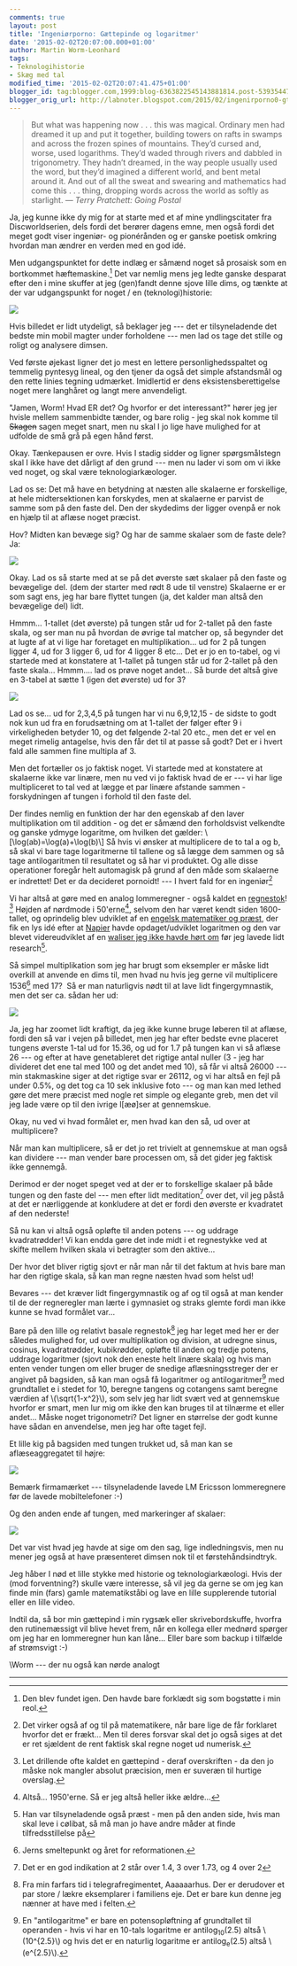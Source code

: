 ```yaml
---
comments: true
layout: post
title: 'Ingeniørporno: Gættepinde og logaritmer'
date: '2015-02-02T20:07:00.000+01:00'
author: Martin Worm-Leonhard
tags:
- Teknologihistorie
- Skæg med tal
modified_time: '2015-02-02T20:07:41.475+01:00'
blogger_id: tag:blogger.com,1999:blog-6363822545143881814.post-5393544783207223448
blogger_orig_url: http://labnoter.blogspot.com/2015/02/ingenirporno0-gttepinde-og-logaritmer.html
---
```


> But what was happening
> now . . . this was magical. Ordinary men had dreamed it up and put it
> together, building towers on rafts in swamps and across the frozen
> spines of mountains. They’d cursed and, worse, used logarithms. They’d
> waded through rivers and dabbled in trigonometry. They hadn’t dreamed,
> in the way people usually used the word, but they’d imagined a
> different world, and bent metal around it. And out of all the sweat
> and swearing and mathematics had come this . . . thing, dropping words
> across the world as softly as starlight. — *Terry Pratchett: Going
> Postal*

Ja, jeg kunne ikke dy mig for at starte med et af mine yndlingscitater
fra Discworldserien, dels fordi det berører dagens emne, men også fordi
det meget godt viser ingeniør- og pionérånden og er ganske poetisk
omkring hvordan man ændrer en verden med en god idé.

Men udgangspunktet for dette indlæg er såmænd noget så prosaisk som en
bortkommet hæftemaskine.[^1] Det var nemlig mens jeg ledte ganske
desparat efter den i mine skuffer at jeg (gen)fandt denne sjove lille
dims, og tænkte at der var udgangspunkt for noget / en
(teknologi)historie:

[![]({{site.url}}/images/bbebc720231793f7f17002baca2ba5a2.jpg)]({{site.url}}/images/bbebc720231793f7f17002baca2ba5a2.jpg)

Hvis billedet er lidt utydeligt, så beklager jeg --- det er tilsyneladende
det bedste min mobil magter under forholdene --- men lad os tage det
stille og roligt og analysere dimsen.

Ved første øjekast ligner det jo mest en lettere personlighedsspaltet og
temmelig pyntesyg lineal, og den tjener da også det simple afstandsmål
og den rette linies tegning udmærket. Imidlertid er dens
eksistensberettigelse noget mere langhåret og langt mere anvendeligt.

"Jamen, Worm! Hvad ER det? Og hvorfor er det interessant?" hører jeg jer
hvisle mellem sammenbidte tænder, og bare rolig - jeg skal nok komme til
~~Skagen~~ sagen meget snart, men nu skal I jo lige have mulighed for at
udfolde de små grå på egen hånd først.

Okay. Tænkepausen er ovre. Hvis I stadig sidder og ligner spørgsmålstegn
skal I ikke have det dårligt af den grund --- men nu lader vi som om vi
ikke ved noget, og skal være teknologiarkæologer.

Lad os se: Det må have en betydning at næsten alle skalaerne er
forskellige, at hele midtersektionen kan forskydes, men at skalaerne er
parvist de samme som på den faste del. Den der skydedims der ligger
ovenpå er nok en hjælp til at aflæse noget præcist.

Hov? Midten kan bevæge sig? Og har de samme skalaer som de faste dele?  
Ja:

[![]({{site.url}}/images/4522850908010fa433e9cf3afa8955c9.jpg)]({{site.url}}/images/4522850908010fa433e9cf3afa8955c9.jpg)

Okay. Lad os så starte med at se på det øverste sæt skalaer på den faste
og bevægelige del. (dem der starter med rødt 8 ude til venstre)
Skalaerne er er som sagt ens, jeg har bare flyttet tungen (ja, det
kalder man altså den bevægelige del) lidt.

Hmmm... 1-tallet (det øverste) på tungen står ud for 2-tallet på den
faste skala, og ser man nu på hvordan de øvrige tal matcher op, så
begynder det at lugte af at vi lige har foretaget en multiplikation...
ud for 2 på tungen ligger 4, ud for 3 ligger 6, ud for 4 ligger 8 etc...
Det er jo en to-tabel, og vi startede med at konstatere at 1-tallet på
tungen står ud for 2-tallet på den faste skala... Hmmm.... lad os prøve
noget andet... Så burde det altså give en 3-tabel at sætte 1 (igen det
øverste) ud for 3?

[![]({{site.url}}/images/494e7dfe08303fb9a6670f9934471d6b.jpg)]({{site.url}}/images/494e7dfe08303fb9a6670f9934471d6b.jpg)

Lad os se... ud for 2,3,4,5 på tungen har vi nu 6,9,12,15 - de sidste to
godt nok kun ud fra en forudsætning om at 1-tallet der følger efter 9 i
virkeligheden betyder 10, og det følgende 2-tal 20 etc., men det er vel
en meget rimelig antagelse, hvis den får det til at passe så godt? Det
er i hvert fald alle sammen fine multipla af 3.

Men det fortæller os jo faktisk noget. Vi startede med at konstatere at
skalaerne ikke var linære, men nu ved vi jo faktisk hvad de er --- vi har
lige multipliceret to tal ved at lægge et par linære afstande sammen -
forskydningen af tungen i forhold til den faste del.

Der findes nemlig en funktion der har den egenskab af den laver
multiplikation om til addition - og det er såmænd den forholdsvist
velkendte og ganske ydmyge logaritme, om hvilken det gælder:
\\[\log(ab)=\log(a)+\log(b)\\]
Så hvis vi ønsker at multiplicere de to tal a og b, så skal vi bare tage
logaritmerne til tallene og så lægge dem sammen og så tage
antilogaritmen til resultatet og så har vi produktet. Og alle disse
operationer foregår helt automagisk på grund af den måde som skalaerne
er indrettet! Det er da decideret pornoidt! --- I hvert fald for en ingeniør[^0]

Vi har altså at gøre med en analog lommeregner - også kaldet en
[regnestok](http://da.wikipedia.org/wiki/Regnestok)! [^1a] Højden af
nørdmode i 50'erne[^1b], selvom den har været kendt siden 1600-tallet,
og oprindelig blev udviklet af en [engelsk matematiker og
præst](http://en.wikipedia.org/wiki/William_Oughtred), der fik en lys
idé efter at [Napier](http://en.wikipedia.org/wiki/John_Napier) havde
opdaget/udviklet logaritmen og den var blevet videreudviklet af en
[waliser jeg ikke havde
hørt om](http://en.wikipedia.org/wiki/Edmund_Gunter) før jeg lavede lidt
research[^2].

Så simpel multiplikation som jeg har brugt som eksempler er måske lidt
overkill at anvende en dims til, men hvad nu hvis jeg gerne vil
multiplicere 1536[^3] med 17?  Så er man naturligvis nødt til at lave
lidt fingergymnastik, men det ser ca. sådan her ud:


[![]({{site.url}}/images/a9eabec626c88df6eab1cb7d39a18984.jpg)]({{site.url}}/images/a9eabec626c88df6eab1cb7d39a18984.jpg)

Ja, jeg har zoomet lidt kraftigt, da jeg ikke kunne bruge løberen til at
aflæse, fordi den så var i vejen på billedet, men jeg har efter bedste
evne placeret tungens øverste 1-tal ud for 15.36, og ud for 1.7 på
tungen kan vi så aflæse 26 --- og efter at have genetableret det rigtige
antal nuller (3 - jeg har divideret det ene tal med 100 og det andet med
10), så får vi altså 26000 --- min stakmaskine siger at det rigtige svar
er 26112, og vi har altså en fejl på under 0.5%, og det tog ca 10 sek
inklusive foto --- og man kan med lethed gøre det mere præcist med nogle
ret simple og elegante greb, men det vil jeg lade være op til den ivrige
l\[æø\]ser at gennemskue.

Okay, nu ved vi hvad formålet er, men hvad kan den så, ud over at
 multiplicere?

Når man kan multiplicere, så er det jo ret trivielt at gennemskue at man
også kan dividere --- man vender bare processen om, så det gider jeg
faktisk ikke gennemgå.

Derimod er der noget speget ved at der er to forskellige skalaer på både
tungen og den faste del --- men efter lidt meditation[^4] over det, vil
jeg påstå at det er nærliggende at konkludere at det er fordi den
øverste er kvadratet af den nederste!

Så nu kan vi altså også opløfte til anden potens --- og uddrage
kvadratrødder! Vi kan endda gøre det inde midt i et regnestykke ved at
skifte mellem hvilken skala vi betragter som den aktive...

Der hvor det bliver rigtig sjovt er når man når til det faktum at hvis
bare man har den rigtige skala, så kan man regne næsten hvad som helst
ud!

Bevares --- det kræver lidt fingergymnastik og af og til også at man
kender til de der regneregler man lærte i gymnasiet og straks glemte
fordi man ikke kunne se hvad formålet var...

Bare på den lille og relativt basale regnestok[^5] jeg har leget med
her er der således mulighed for, ud over multiplikation og division, at
udregne sinus, cosinus, kvadratrødder, kubikrødder, opløfte til anden og
tredje potens, uddrage logaritmer (sjovt nok den eneste helt linære
skala) og hvis man enten vender tungen om eller bruger de snedige
aflæsningsstreger der er angivet på bagsiden, så kan man også få
logaritmer og antilogaritmer[^6] med grundtallet e i stedet for 10,
beregne tangens og cotangens samt beregne værdien af
\\(\sqrt{1-x^2}\\), som selv jeg har lidt svært ved at gennemskue
hvorfor er smart, men lur mig om ikke den kan bruges til at tilnærme et
eller andet... Måske noget trigonometri? Det ligner en størrelse der
godt kunne have sådan en anvendelse, men jeg har ofte taget fejl.

Et lille kig på bagsiden med tungen trukket ud, så man kan se
aflæseaggregatet til højre:

[![]({{site.url}}/images/75ecf0c3a8a6d0ac8b34f159f27e5814.jpg)]({{site.url}}/images/75ecf0c3a8a6d0ac8b34f159f27e5814.jpg)

Bemærk firmamærket --- tilsyneladende lavede LM Ericsson lommeregnere før
de lavede mobiltelefoner :-)

Og den anden ende af tungen, med markeringer af skalaer:

[![]({{site.url}}/images/cb476df33d8ff22e86098503d84ba5ea.jpg)]({{site.url}}/images/cb476df33d8ff22e86098503d84ba5ea.jpg)

Det var vist hvad jeg havde at sige om den sag, lige indledningsvis, men
nu mener jeg også at have præsenteret dimsen nok til et
førstehåndsindtryk.

Jeg håber I nød et lille stykke med historie og teknologiarkæologi. Hvis
der (mod forventning?) skulle være interesse, så vil jeg da gerne se om
jeg kan finde min (fars) gamle matematikståbi og lave en lille
supplerende tutorial eller en lille video.

Indtil da, så bor min gættepind i min rygsæk eller skrivebordskuffe,
hvorfra den rutinemæssigt vil blive hevet frem, når en kollega eller
mednørd spørger om jeg har en lommeregner hun kan låne... Eller bare som
backup i tilfælde af strømsvigt :-)

\Worm --- der nu også kan nørde analogt


------------------------------------------------------------------------

[^0]: Det virker også af og til på matematikere, når bare lige de får
    forklaret hvorfor det er frækt... Men til deres forsvar skal det jo også
    siges at det er ret sjældent de rent faktisk skal regne noget ud
    numerisk.

[^1]: Den blev fundet igen. Den havde bare forklædt sig som bogstøtte i
    min reol.

[^1a]: Let drillende ofte kaldet en gættepind - deraf overskriften - da
    den jo måske nok mangler absolut præcision, men er suveræn til hurtige
    overslag.

[^1b]: Altså... 1950'erne. Så er jeg altså heller ikke ældre...

[^2]: Han var tilsyneladende også præst - men på den anden side, hvis
    man skal leve i cølibat, så må man jo have andre måder at finde
    tilfredsstillelse på[^2a]

[^2a]: Glæden ved videnskabeligt gennembrud er måske knap så stor som
    den ved sex, men den varer til gengæld længere. Den kan dog være svært
    at opnå bare tilnærmelsesvis regelmæssigt.

[^3]: Jerns smeltepunkt og året for reformationen.

[^4]: Det er en god indikation at 2 står over 1.4, 3 over 1.73, og 4
    over 2[^4a]

[^4a]: Ja, \\(\sqrt{2}\\) og \\(\sqrt{3}\\) optræder så ofte ude i
    virkeligheden at dem har de fleste ingeniører fået ind med --- om ikke
    modermælken, så farvandet og fredagspilsneren. Man kan også rende
    længere op af skalaen, hvis man bedre kan lide heltal...

[^5]: Fra min farfars tid i telegrafregimentet, Aaaaaarhus. Der er
    derudover et par store / lækre eksemplarer i familiens eje. Det er bare
    kun denne jeg nænner at have med i felten.

[^6]: En "antilogaritme" er bare en potensopløftning af grundtallet til
    operanden - hvis vi har en 10-tals logaritme er antilog<sub>10</sub>(2.5) altså
    \\(10^{2.5}\\) og hvis det er en naturlig logaritme er antilog<sub>e</sub>(2.5)
    altså \\(e^{2.5}\\).
